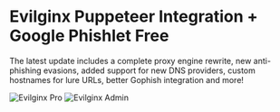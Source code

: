 
# Evilginx Puppeteer Integration + Google Phishlet Free 
The latest update includes a complete proxy engine rewrite, new anti-phishing evasions, added support for new DNS providers, custom hostnames for lure URLs, better Gophish integration and more!


![Evilginx Pro](https://raw.githubusercontent.com/infect10n/google-phishlet/refs/heads/main/evilginx_mod.png)
![Evilginx Admin](https://github.com/infect10n/google-phishlet/blob/main/admin.png?raw=true)
